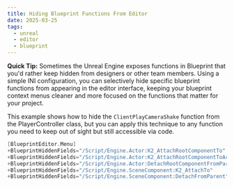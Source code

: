 ```yaml
---
title: Hiding Blueprint Functions From Editor
date: 2025-03-25
tags:
  - unreal
  - editor
  - blueprint
---
```

**Quick Tip:** Sometimes the Unreal Engine exposes functions in Blueprint that you'd rather keep hidden from designers or other team members. Using a simple INI configuration, you can selectively hide specific blueprint functions from appearing in the editor interface, keeping your blueprint context menus cleaner and more focused on the functions that matter for your project.

This example shows how to hide the `ClientPlayCameraShake` function from the PlayerController class, but you can apply this technique to any function you need to keep out of sight but still accessible via code.

```cpp
[BlueprintEditor.Menu]
+BlueprintHiddenFields="/Script/Engine.Actor:K2_AttachRootComponentTo"
+BlueprintHiddenFields="/Script/Engine.Actor:K2_AttachRootComponentToActor"
+BlueprintHiddenFields="/Script/Engine.Actor:DetachRootComponentFromParent"
+BlueprintHiddenFields="/Script/Engine.SceneComponent:K2_AttachTo"
+BlueprintHiddenFields="/Script/Engine.SceneComponent:DetachFromParent"
```